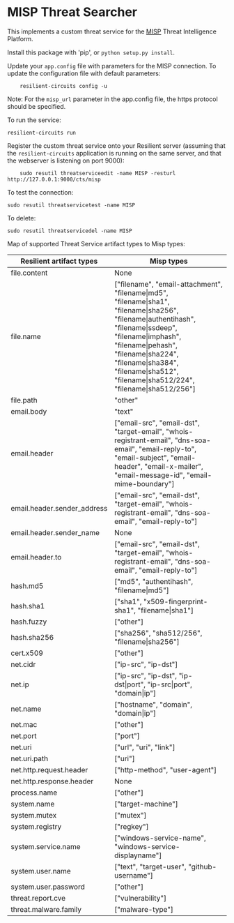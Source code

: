 # MISP Threat Searcher

This implements a custom threat service for the [MISP](http://www.misp-project.org/) Threat Intelligence Platform.

Install this package with 'pip', or `python setup.py install`.

Update your `app.config` file with parameters for the MISP connection.
To update the configuration file with default parameters:
```
    resilient-circuits config -u
```
Note: For the `misp_url` parameter in the app.config file, the https protocol should be specified.

To run the service:
```
resilient-circuits run
```

Register the custom threat service onto your Resilient server (assuming that the
`resilient-circuits` application is running on the same server, and that the webserver
is listening on port 9000):

```
    sudo resutil threatserviceedit -name MISP -resturl http://127.0.0.1:9000/cts/misp
```

To test the connection:

```
sudo resutil threatservicetest -name MISP
```

To delete:

```
sudo resutil threatservicedel -name MISP
```

Map of supported Threat Service artifact types to Misp types:

  | Resilient artifact types | Misp types |
  | ------ | ----------- |
  | file.content | None |
  | file.name | ["filename", "email-attachment", "filename&#124;md5", "filename&#124;sha1", "filename&#124;sha256", "filename&#124;authentihash", "filename&#124;ssdeep", "filename&#124;imphash", "filename&#124;pehash", "filename&#124;sha224", "filename&#124;sha384", "filename&#124;sha512", "filename&#124;sha512/224", "filename&#124;sha512/256"]|
  | file.path | "other" |
  | email.body | "text" |
  | email.header | ["email-src", "email-dst", "target-email", "whois-registrant-email", "dns-soa-email", "email-reply-to", "email-subject", "email-header", "email-x-mailer", "email-message-id", "email-mime-boundary"] |
  | email.header.sender_address | ["email-src", "email-dst", "target-email", "whois-registrant-email", "dns-soa-email", "email-reply-to"] |
  | email.header.sender_name | None |
  | email.header.to | ["email-src", "email-dst", "target-email", "whois-registrant-email", "dns-soa-email", "email-reply-to"] |
  | hash.md5 | ["md5", "authentihash", "filename&#124;md5"] |
  | hash.sha1 | ["sha1", "x509-fingerprint-sha1", "filename&#124;sha1"] |
  | hash.fuzzy | ["other"] |
  | hash.sha256 | ["sha256", "sha512/256", "filename&#124;sha256"] |
  | cert.x509 | ["other"] |
  | net.cidr | ["ip-src", "ip-dst"] |
  | net.ip | ["ip-src", "ip-dst", "ip-dst&#124;port", "ip-src&#124;port", "domain&#124;ip"] |
  | net.name | ["hostname", "domain", "domain&#124;ip"] |
  | net.mac | ["other"] |
  | net.port | ["port"] |
  | net.uri | ["url", "uri", "link"] |
  | net.uri.path | ["uri"] |
  | net.http.request.header | ["http-method", "user-agent"] |
  | net.http.response.header | None |
  | process.name | ["other"] |
  | system.name | ["target-machine"] |
  | system.mutex | ["mutex"] |
  | system.registry | ["regkey"] |
  | system.service.name | ["windows-service-name", "windows-service-displayname"] |
  | system.user.name | ["text", "target-user", "github-username"] |
  | system.user.password | ["other"] |
  | threat.report.cve | ["vulnerability"] |
  | threat.malware.family | ["malware-type"] |
